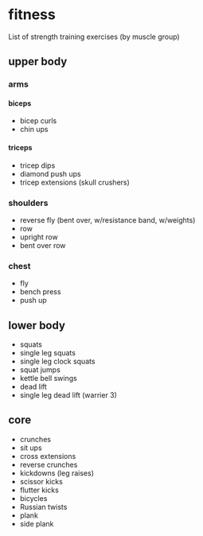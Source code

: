 # fitness
List of strength training exercises (by muscle group) 
## upper body
### arms
#### biceps
- bicep curls 
- chin ups

#### triceps
- tricep dips
- diamond push ups
- tricep extensions (skull crushers)

### shoulders

- reverse fly (bent over, w/resistance band, w/weights) 
- row 
 - upright row
 -  bent over row

### chest
- fly
- bench press
- push up

## lower body 
- squats
 - single leg squats
 - single leg clock squats
 - squat jumps
 - kettle bell swings
- dead lift
 - single leg dead lift (warrier 3)

## core
- crunches
- sit ups
- cross extensions
- reverse crunches
- kickdowns (leg raises)
- scissor kicks
- flutter kicks
- bicycles
- Russian twists
- plank 
 - side plank

